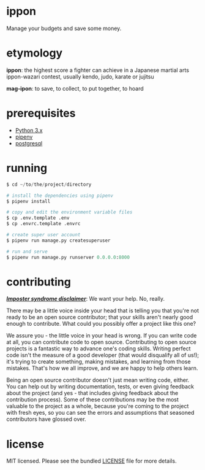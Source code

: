 # ippon

Manage your budgets and save some money.

# etymology

**ippon**:
the highest score a fighter can achieve in a Japanese martial arts ippon-wazari contest, usually kendo, judo, karate or jujitsu

**mag-ipon**:
to save, to collect, to put together, to hoard

# prerequisites

* [Python 3.x](https://www.python.org/download/releases/3.0/)
* [pipenv](https://github.com/pypa/pipenv)
* [postgresql](https://www.postgresql.org/)

# running

```python
$ cd ~/to/the/project/directory

# install the dependencies using pipenv
$ pipenv install

# copy and edit the environment variable files
$ cp .env.template .env
$ cp .envrc.template .envrc

# create super user account
$ pipenv run manage.py createsuperuser

# run and serve
$ pipenv run manage.py runserver 0.0.0.0:8000
```

# contributing

***[Imposter syndrome disclaimer](https://github.com/adriennefriend/imposter-syndrome-disclaimer)***: We want your help. No, really.

There may be a little voice inside your head that is telling you that you're not ready to be an open source contributor; that your skills aren't nearly good enough to contribute. What could you possibly offer a project like this one?

We assure you - the little voice in your head is wrong. If you can write code at all, you can contribute code to open source. Contributing to open source projects is a fantastic way to advance one's coding skills. Writing perfect code isn't the measure of a good developer (that would disqualify all of us!); it's trying to create something, making mistakes, and learning from those mistakes. That's how we all improve, and we are happy to help others learn.

Being an open source contributor doesn't just mean writing code, either. You can help out by writing documentation, tests, or even giving feedback about the project (and yes - that includes giving feedback about the contribution process). Some of these contributions may be the most valuable to the project as a whole, because you're coming to the project with fresh eyes, so you can see the errors and assumptions that seasoned contributors have glossed over.

# license

MIT licensed. Please see the bundled [LICENSE](./LICENSE) file for more details.
